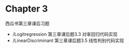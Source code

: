 # Chapter 3 

西瓜书第三章课后习题
- /Logitregression 第三章课后题3.3 对率回归代码实现
- /LinearDiscriminant 第三章课后题3.5 线性判别代码实现